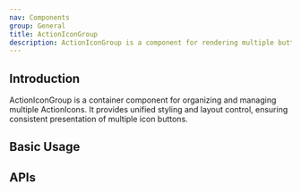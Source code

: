 ```yaml
---
nav: Components
group: General
title: ActionIconGroup
description: ActionIconGroup is a component for rendering multiple buttons with unified styling and layout control
---
```


## Introduction

ActionIconGroup is a container component for organizing and managing multiple ActionIcons. It provides unified styling and layout control, ensuring consistent presentation of multiple icon buttons.

## Basic Usage

<code src="./demos/index.tsx" nopadding></code>

## APIs
